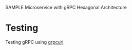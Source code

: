 SAMPLE Microservice with gRPC
Hexagonal Architecture



# Testing

Testing gRPC using [grpcurl](https://github.com/fullstorydev/grpcurl)

